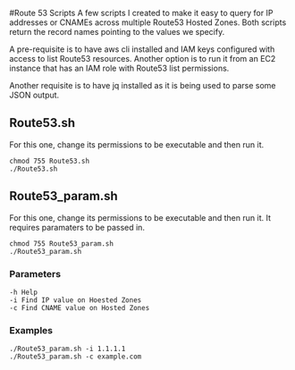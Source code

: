 #Route 53 Scripts
A few scripts I created to make it easy to query for IP addresses or CNAMEs across multiple Route53 Hosted Zones. Both scripts return the record names pointing to the values we specify.

A pre-requisite is to have aws cli installed and IAM keys configured with access to list Route53 resources. Another option is to run it from an EC2 instance that has an IAM role with Route53 list permissions.

Another requisite is to have jq installed as it is being used to parse some JSON output.

## Route53.sh

For this one, change its permissions to be executable and then run it.
```
chmod 755 Route53.sh
./Route53.sh
```
## Route53_param.sh

For this one, change its permissions to be executable and then run it. It requires paramaters to be passed in.
```
chmod 755 Route53_param.sh
./Route53_param.sh
```
### Parameters
```
-h Help
-i Find IP value on Hoested Zones
-c Find CNAME value on Hosted Zones
```
### Examples
```
./Route53_param.sh -i 1.1.1.1
./Route53_param.sh -c example.com
```
